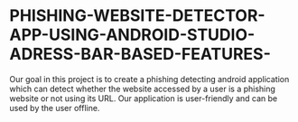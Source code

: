 # PHISHING-WEBSITE-DETECTOR-APP-USING-ANDROID-STUDIO-ADRESS-BAR-BASED-FEATURES-
Our goal in this project is to create a phishing detecting android application which can detect whether the website accessed by a user is a phishing website or not using its URL. Our application is user-friendly and can be used by the user offline.
